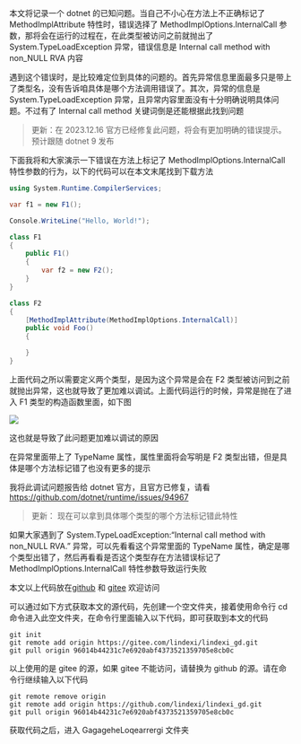 本文将记录一个 dotnet 的已知问题。当自己不小心在方法上不正确标记了 MethodImplAttribute 特性时，错误选择了 MethodImplOptions.InternalCall 参数，那将会在运行的过程在，在此类型被访问之前就抛出了 System.TypeLoadException 异常，错误信息是 Internal call method with non_NULL RVA 内容

<!--more-->


<!-- CreateTime:2023/11/19 11:21:05 -->

<!-- 发布 -->
<!-- 博客 -->

遇到这个错误时，是比较难定位到具体的问题的。首先异常信息里面最多只是带上了类型名，没有告诉咱具体是哪个方法调用错误了。其次，异常的信息是 System.TypeLoadException 异常，且异常内容里面没有十分明确说明具体问题。不过有了 Internal call method 关键词倒是还能根据此找到问题

> 更新：在 2023.12.16 官方已经修复此问题，将会有更加明确的错误提示。预计跟随 dotnet 9 发布

下面我将和大家演示一下错误在方法上标记了 MethodImplOptions.InternalCall 特性参数的行为，以下的代码可以在本文末尾找到下载方法

```csharp
using System.Runtime.CompilerServices;

var f1 = new F1();

Console.WriteLine("Hello, World!");

class F1
{
    public F1()
    {
        var f2 = new F2();
    }
}

class F2
{
    [MethodImplAttribute(MethodImplOptions.InternalCall)]
    public void Foo()
    {

    }
}
```

上面代码之所以需要定义两个类型，是因为这个异常是会在 F2 类型被访问到之前就抛出异常，这也就导致了更加难以调试。上面代码运行的时候，异常是抛在了进入 F1 类型的构造函数里面，如下图

<!-- ![](image/dotnet 已知问题 错误标记 MethodImplOptions.InternalCall 特性参数将会在类型访问之前抛出 TypeLoadException 异常/dotnet 已知问题 错误标记 MethodImplOptions.InternalCall 特性参数将会在类型访问之前抛出 TypeLoadException 异常0.png) -->

![](http://image.acmx.xyz/lindexi%2F202311191122288520.jpg)

这也就是导致了此问题更加难以调试的原因

在异常里面带上了 TypeName 属性，属性里面将会写明是 F2 类型出错，但是具体是哪个方法标记错了也没有更多的提示

我将此调试问题报告给 dotnet 官方，且官方已修复，请看 https://github.com/dotnet/runtime/issues/94967

> 更新： 现在可以拿到具体哪个类型的哪个方法标记错此特性

如果大家遇到了 System.TypeLoadException:“Internal call method with non_NULL RVA.” 异常，可以先看看这个异常里面的 TypeName 属性，确定是哪个类型出错了，然后再看看是否这个类型存在方法错误标记了 MethodImplOptions.InternalCall 特性参数导致运行失败

本文以上代码放在[github](https://github.com/lindexi/lindexi_gd/tree/96014b44231c7e6920abf4373521359705e8cb0c/GagageheLoqearrergi) 和 [gitee](https://gitee.com/lindexi/lindexi_gd/tree/96014b44231c7e6920abf4373521359705e8cb0c/GagageheLoqearrergi) 欢迎访问

可以通过如下方式获取本文的源代码，先创建一个空文件夹，接着使用命令行 cd 命令进入此空文件夹，在命令行里面输入以下代码，即可获取到本文的代码

```
git init
git remote add origin https://gitee.com/lindexi/lindexi_gd.git
git pull origin 96014b44231c7e6920abf4373521359705e8cb0c
```

以上使用的是 gitee 的源，如果 gitee 不能访问，请替换为 github 的源。请在命令行继续输入以下代码

```
git remote remove origin
git remote add origin https://github.com/lindexi/lindexi_gd.git
git pull origin 96014b44231c7e6920abf4373521359705e8cb0c
```

获取代码之后，进入 GagageheLoqearrergi 文件夹
